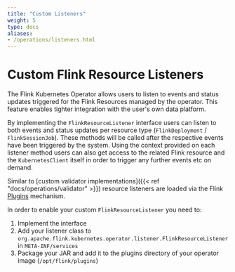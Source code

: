 ```yaml
---
title: "Custom Listeners"
weight: 5
type: docs
aliases:
- /operations/listeners.html
---
```

<!--
Licensed to the Apache Software Foundation (ASF) under one
or more contributor license agreements.  See the NOTICE file
distributed with this work for additional information
regarding copyright ownership.  The ASF licenses this file
to you under the Apache License, Version 2.0 (the
"License"); you may not use this file except in compliance
with the License.  You may obtain a copy of the License at

  http://www.apache.org/licenses/LICENSE-2.0

Unless required by applicable law or agreed to in writing,
software distributed under the License is distributed on an
"AS IS" BASIS, WITHOUT WARRANTIES OR CONDITIONS OF ANY
KIND, either express or implied.  See the License for the
specific language governing permissions and limitations
under the License.
-->

# Custom Flink Resource Listeners

The Flink Kubernetes Operator allows users to listen to events and status updates triggered for the Flink Resources managed by the operator.
This feature enables tighter integration with the user's own data platform.

By implementing the `FlinkResourceListener` interface users can listen to both events and status updates per resource type (`FlinkDeployment` / `FlinkSessionJob`). These methods will be called after the respective events have been triggered by the system.
Using the context provided on each listener method users can also get access to the related Flink resource and the `KubernetesClient` itself in order to trigger any further events etc on demand.

Similar to [custom validator implementations]({{< ref "docs/operations/validator" >}}) resource listeners are loaded via the Flink [Plugins](https://nightlies.apache.org/flink/flink-docs-master/docs/deployment/filesystems/plugins) mechanism.

In order to enable your custom `FlinkResourceListener` you need to:

 1. Implement the interface
 2. Add your listener class to `org.apache.flink.kubernetes.operator.listener.FlinkResourceListener` in `META-INF/services`
 3. Package your JAR and add it to the plugins directory of your operator image (`/opt/flink/plugins`)
